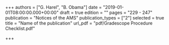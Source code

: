+++
authors = ["G. Harel", "B. Obama"]
date = "2019-01-01T08:00:00.000+00:00"
draft = true
edition = ""
pages = "229 - 247"
publication = "Notices of the AMS"
publication_types = ["2"]
selected = true
title = "Name of the publication"
url_pdf = "pdf/Gradescope Procedure Checklist.pdf"

+++
